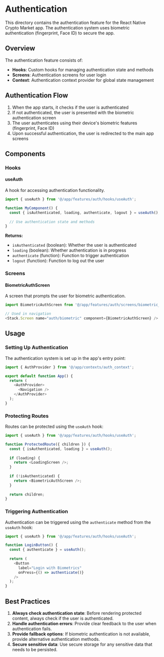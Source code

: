 # Authentication

This directory contains the authentication feature for the React Native Crypto Market app. The authentication system uses biometric authentication (fingerprint, Face ID) to secure the app.

## Overview

The authentication feature consists of:

- **Hooks**: Custom hooks for managing authentication state and methods
- **Screens**: Authentication screens for user login
- **Context**: Authentication context provider for global state management

## Authentication Flow

1. When the app starts, it checks if the user is authenticated
2. If not authenticated, the user is presented with the biometric authentication screen
3. The user authenticates using their device's biometric features (fingerprint, Face ID)
4. Upon successful authentication, the user is redirected to the main app screens

## Components

### Hooks

#### useAuth

A hook for accessing authentication functionality.

```typescript
import { useAuth } from '@/app/features/auth/hooks/useAuth';

function MyComponent() {
  const { isAuthenticated, loading, authenticate, logout } = useAuth();
  
  // Use authentication state and methods
}
```

**Returns:**
- `isAuthenticated` (boolean): Whether the user is authenticated
- `loading` (boolean): Whether authentication is in progress
- `authenticate` (function): Function to trigger authentication
- `logout` (function): Function to log out the user

### Screens

#### BiometricAuthScreen

A screen that prompts the user for biometric authentication.

```typescript
import BiometricAuthScreen from '@/app/features/auth/screens/biometric_auth_screen';

// Used in navigation
<Stack.Screen name="auth/biometric" component={BiometricAuthScreen} />
```

## Usage

### Setting Up Authentication

The authentication system is set up in the app's entry point:

```typescript
import { AuthProvider } from '@/app/contexts/auth_context';

export default function App() {
  return (
    <AuthProvider>
      <Navigation />
    </AuthProvider>
  );
}
```

### Protecting Routes

Routes can be protected using the `useAuth` hook:

```typescript
import { useAuth } from '@/app/features/auth/hooks/useAuth';

function ProtectedRoute({ children }) {
  const { isAuthenticated, loading } = useAuth();
  
  if (loading) {
    return <LoadingScreen />;
  }
  
  if (!isAuthenticated) {
    return <BiometricAuthScreen />;
  }
  
  return children;
}
```

### Triggering Authentication

Authentication can be triggered using the `authenticate` method from the `useAuth` hook:

```typescript
import { useAuth } from '@/app/features/auth/hooks/useAuth';

function LoginButton() {
  const { authenticate } = useAuth();
  
  return (
    <Button 
      label="Login with Biometrics" 
      onPress={() => authenticate()} 
    />
  );
}
```

## Best Practices

1. **Always check authentication state**: Before rendering protected content, always check if the user is authenticated.
2. **Handle authentication errors**: Provide clear feedback to the user when authentication fails.
3. **Provide fallback options**: If biometric authentication is not available, provide alternative authentication methods.
4. **Secure sensitive data**: Use secure storage for any sensitive data that needs to be persisted.